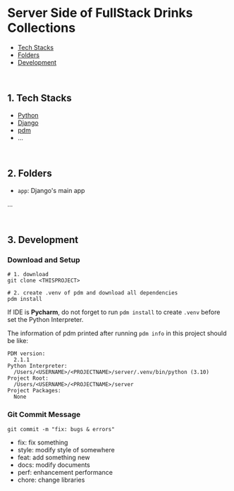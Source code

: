 # Server Side of FullStack Drinks Collections

- [Tech Stacks](#1-tech-stacks)
- [Folders](#2-folders)
- [Development](#3-development)

<br/>

## 1. Tech Stacks

- [Python]()
- [Django]()
- [pdm]()
- ...

<br/>

## 2. Folders

- `app`: Django's main app

...

<br/>

## 3. Development

### Download and Setup

```shell
# 1. download
git clone <THISPROJECT>

# 2. create .venv of pdm and download all dependencies
pdm install
```

If IDE is **Pycharm**, do not forget to run `pdm install` to create `.venv` before set the Python Interpreter.

The information of pdm printed after running `pdm info` in this project should be like:

```shell
PDM version:
  2.1.1
Python Interpreter:
  /Users/<USERNAME>/<PROJECTNAME>/server/.venv/bin/python (3.10)
Project Root:
  /Users/<USERNAME>/<PROJECTNAME>/server
Project Packages:
  None
```

### Git Commit Message

```shell
git commit -m "fix: bugs & errors"
```

- fix: fix something
- style: modify style of somewhere
- feat: add something new
- docs: modify documents
- perf: enhancement performance
- chore: change libraries

<br/>
